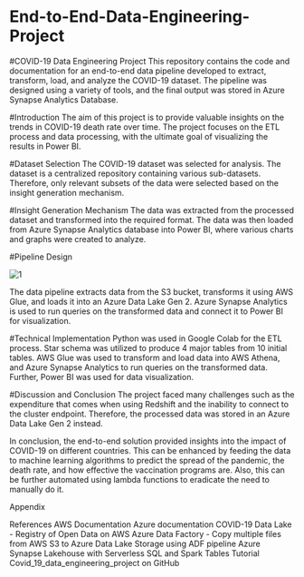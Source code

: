 # End-to-End-Data-Engineering-Project
#COVID-19 Data Engineering Project
This repository contains the code and documentation for an end-to-end data pipeline developed to extract, transform, load, and analyze the COVID-19 dataset. The pipeline was designed using a variety of tools, and the final output was stored in Azure Synapse Analytics Database.


#Introduction
The aim of this project is to provide valuable insights on the trends in COVID-19 death rate over time. The project focuses on the ETL process and data processing, with the ultimate goal of visualizing the results in Power BI.

#Dataset Selection
The COVID-19 dataset was selected for analysis. The dataset is a centralized repository containing various sub-datasets. Therefore, only relevant subsets of the data were selected based on the insight generation mechanism.

#Insight Generation Mechanism
The data was extracted from the processed dataset and transformed into the required format. The data was then loaded from Azure Synapse Analytics database into Power BI, where various charts and graphs were created to analyze.

#Pipeline Design

![1](https://user-images.githubusercontent.com/119834420/232142894-9d23d469-91a2-45f9-bb9d-893fc4af44cf.png)

The data pipeline extracts data from the S3 bucket, transforms it using AWS Glue, and loads it into an Azure Data Lake Gen 2. Azure Synapse Analytics is used to run queries on the transformed data and connect it to Power BI for visualization.

#Technical Implementation
Python was used in Google Colab for the ETL process. Star schema was utilized to produce 4 major tables from 10 initial tables. AWS Glue was used to transform and load data into AWS Athena, and Azure Synapse Analytics to run queries on the transformed data. Further, Power BI was used for data visualization.

#Discussion and Conclusion
The project faced many challenges such as the expenditure that comes when using Redshift and the inability to connect to the cluster endpoint. Therefore, the processed data was stored in an Azure Data Lake Gen 2 instead.

In conclusion, the end-to-end solution provided insights into the impact of COVID-19 on different countries. This can be enhanced by feeding the data to machine learning algorithms to predict the spread of the pandemic, the death rate, and how effective the vaccination programs are. Also, this can be further automated using lambda functions to eradicate the need to manually do it.

Appendix


References
AWS Documentation
Azure documentation
COVID-19 Data Lake - Registry of Open Data on AWS
Azure Data Factory - Copy multiple files from AWS S3 to Azure Data Lake Storage using ADF pipeline
Azure Synapse Lakehouse with Serverless SQL and Spark Tables Tutorial
Covid_19_data_engineering_project on GitHub
